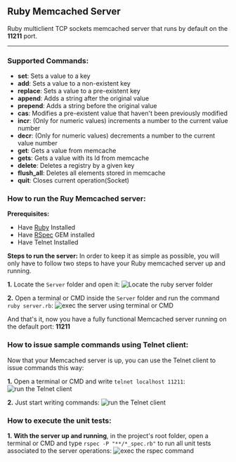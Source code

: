 ﻿## Ruby Memcached Server
Ruby multiclient TCP sockets memcached server that runs by default on the **11211** port.

---

### Supported Commands:
- **set**: Sets a value to a key
- **add**: Sets a value to a non-existent key
- **replace**: Sets a value to a pre-existent key
- **append**: Adds a string after the original value
- **prepend**: Adds a string before the original value
- **cas**: Modifies a pre-existent value that haven't been previously modified
- **incr**: (Only for numeric values) increments a number to the current value number
- **decr**: (Only for numeric values) decrements a number to the current value number
- **get**: Gets a value from memcache
- **gets**: Gets a value with its Id from memcache
- **delete**: Deletes a registry by a given key
- **flush_all**: Deletes all elements stored in memcache
- **quit**: Closes current operation(Socket)

### How to run the Ruy Memcached server:
**Prerequisites:**
- Have [Ruby](https://www.ruby-lang.org/en/) Installed
- Have [RSpec](https://rspec.info) GEM installed
- Have Telnet Installed

**Steps to run the server:**
In order to keep it as simple as possible, you will only have to follow two steps to have your Ruby memcached server up and running.

**1.** Locate the `Server` folder and open it:
   ![Locate the ruby server folder](https://drive.google.com/uc?export=view&id=11h45J2_jCqwx3mECzLI1WJt0b6T6xw_c)


**2.** Open a terminal or CMD inside the `Server` folder and run the command `ruby server.rb`: 
   ![exec the server using terminal or CMD](https://drive.google.com/uc?export=view&id=1AazF5EV3DrNNjdfw-EtRi-fW1qxeya6E)

And that's it, now you have a fully functional Memcached server running on the default port: **11211**

### How to issue sample commands using Telnet client:
Now that your Memcached server is up, you can use the Telnet client to issue commands this way:

**1.** Open a terminal or CMD and write `telnet localhost 11211`:
   ![run the Telnet client](https://drive.google.com/uc?export=view&id=11_95zrEbuWjHC3yQaSnJEIqoBjgiQIcd)

**2.** Just start writing commands:
   ![run the Telnet client](https://drive.google.com/uc?export=view&id=1Axj6FxZpCZnVQg3buKNwtByHMp2bPQc3)

### How to execute the unit tests:

**1.** **With the server up and running**, in the project's root folder, open a terminal or CMD and type `rspec -P "**/*_spec.rb"` to run all unit tests associated to the server operations:
   ![exec the rspec command](https://drive.google.com/uc?export=view&id=12AbMUk9bksHVX7zTrtsKv5AQrhoHYxz2)